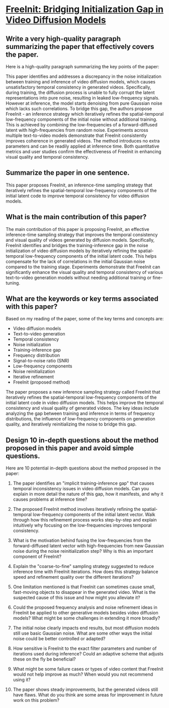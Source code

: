 # [FreeInit: Bridging Initialization Gap in Video Diffusion Models](https://arxiv.org/abs/2312.07537)

## Write a very high-quality paragraph summarizing the paper that effectively covers the paper.

 Here is a high-quality paragraph summarizing the key points of the paper:

This paper identifies and addresses a discrepancy in the noise initialization between training and inference of video diffusion models, which causes unsatisfactory temporal consistency in generated videos. Specifically, during training, the diffusion process is unable to fully corrupt the latent representations into pure noise, resulting in leaked low-frequency signals. However at inference, the model starts denoising from pure Gaussian noise which lacks such correlations. To bridge this gap, the authors propose FreeInit - an inference strategy which iteratively refines the spatial-temporal low-frequency components of the initial noise without additional training. This is achieved by combining the low-frequencies of a forward-diffused latent with high-frequencies from random noise. Experiments across multiple text-to-video models demonstrate that FreeInit consistently improves coherence in generated videos. The method introduces no extra parameters and can be readily applied at inference time. Both quantitative metrics and user studies confirm the effectiveness of FreeInit in enhancing visual quality and temporal consistency.


## Summarize the paper in one sentence.

 This paper proposes FreeInit, an inference-time sampling strategy that iteratively refines the spatial-temporal low-frequency components of the initial latent code to improve temporal consistency for video diffusion models.


## What is the main contribution of this paper?

 The main contribution of this paper is proposing FreeInit, an effective inference-time sampling strategy that improves the temporal consistency and visual quality of videos generated by diffusion models. Specifically, FreeInit identifies and bridges the training-inference gap in the noise initialization of video diffusion models by iteratively refining the spatial-temporal low-frequency components of the initial latent code. This helps compensate for the lack of correlations in the initial Gaussian noise compared to the training stage. Experiments demonstrate that FreeInit can significantly enhance the visual quality and temporal consistency of various text-to-video generation models without needing additional training or fine-tuning.


## What are the keywords or key terms associated with this paper?

 Based on my reading of the paper, some of the key terms and concepts are:

- Video diffusion models
- Text-to-video generation
- Temporal consistency
- Noise initialization
- Training-inference gap
- Frequency distribution
- Signal-to-noise ratio (SNR)
- Low-frequency components
- Noise reinitialization
- Iterative refinement
- FreeInit (proposed method)

The paper proposes a new inference sampling strategy called FreeInit that iteratively refines the spatial-temporal low-frequency components of the initial latent code in video diffusion models. This helps improve the temporal consistency and visual quality of generated videos. The key ideas include analyzing the gap between training and inference in terms of frequency distributions, the influence of low-frequency components on generation quality, and iteratively reinitializing the noise to bridge this gap.


## Design 10 in-depth questions about the method proposed in this paper and avoid simple questions.

 Here are 10 potential in-depth questions about the method proposed in the paper:

1) The paper identifies an "implicit training-inference gap" that causes temporal inconsistency issues in video diffusion models. Can you explain in more detail the nature of this gap, how it manifests, and why it causes problems at inference time? 

2) The proposed FreeInit method involves iteratively refining the spatial-temporal low-frequency components of the initial latent vector. Walk through how this refinement process works step-by-step and explain intuitively why focusing on the low-frequencies improves temporal consistency.  

3) What is the motivation behind fusing the low-frequencies from the forward-diffused latent vector with high-frequencies from new Gaussian noise during the noise reinitialization step? Why is this an important component of FreeInit?

4) Explain the "coarse-to-fine" sampling strategy suggested to reduce inference time with FreeInit iterations. How does this strategy balance speed and refinement quality over the different iterations?

5) One limitation mentioned is that FreeInit can sometimes cause small, fast-moving objects to disappear in the generated video. What is the suspected cause of this issue and how might you alleviate it?

6) Could the proposed frequency analysis and noise refinement ideas in FreeInit be applied to other generative models besides video diffusion models? What might be some challenges in extending it more broadly?

7) The initial noise clearly impacts end results, but most diffusion models still use basic Gaussian noise. What are some other ways the initial noise could be better controlled or adapted? 

8) How sensitive is FreeInit to the exact filter parameters and number of iterations used during inference? Could an adaptive scheme that adjusts these on the fly be beneficial?

9) What might be some failure cases or types of video content that FreeInit would not help improve as much? When would you not recommend using it?

10) The paper shows steady improvements, but the generated videos still have flaws. What do you think are some areas for improvement in future work on this problem?
